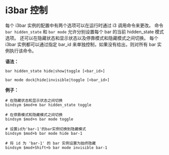 # i3bar 控制

每个 i3bar 实例的配置中有两个选项可以在运行时通过 i3 调用命令来更改。
命令 `bar hidden_​​state` 和 `bar mode` 允许分别设置每个 bar 的当前 hidden_​​state 模式选项。
还可以在隐藏状态和显示状态以及停靠模式和隐藏模式之间切换。
每个 i3bar 实例都可以通过指定 bar_id 来单独控制，如果没有给出，则对所有 bar 实例执行该命令。

**语法：**

```
bar hidden_state hide|show|toggle [<bar_id>]

bar mode dock|hide|invisible|toggle [<bar_id>]
```

**例子：**

```
# 在隐藏状态和显示状态之间切换
bindsym $mod+m bar hidden_state toggle

# 在停靠模式和隐藏模式之间切换
bindsym $mod+n bar mode toggle

# 设置id为'bar-1'的bar实例切换到隐藏模式
bindsym $mod+b bar mode hide bar-1

# 将 id 为 'bar-1' 的 bar 实例设置为始终隐藏
bindsym $mod+Shift+b bar mode invisible bar-1
```